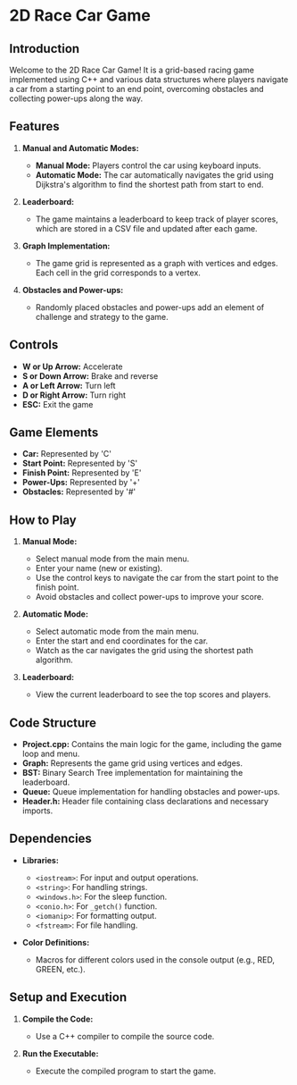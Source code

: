 # 2D Race Car Game

## Introduction
Welcome to the 2D Race Car Game! It is a grid-based racing game implemented using C++ and various data structures where players navigate a car from a starting point to an end point, overcoming obstacles and collecting power-ups along the way.

## Features
1. **Manual and Automatic Modes:**
   - **Manual Mode:** Players control the car using keyboard inputs.
   - **Automatic Mode:** The car automatically navigates the grid using Dijkstra's algorithm to find the shortest path from start to end.
   
2. **Leaderboard:**
   - The game maintains a leaderboard to keep track of player scores, which are stored in a CSV file and updated after each game.
   
3. **Graph Implementation:**
   - The game grid is represented as a graph with vertices and edges. Each cell in the grid corresponds to a vertex.
   
4. **Obstacles and Power-ups:**
   - Randomly placed obstacles and power-ups add an element of challenge and strategy to the game.

## Controls
- **W or Up Arrow:** Accelerate
- **S or Down Arrow:** Brake and reverse
- **A or Left Arrow:** Turn left
- **D or Right Arrow:** Turn right
- **ESC:** Exit the game

## Game Elements
- **Car:** Represented by 'C'
- **Start Point:** Represented by 'S'
- **Finish Point:** Represented by 'E'
- **Power-Ups:** Represented by '+'
- **Obstacles:** Represented by '#'

## How to Play
1. **Manual Mode:**
   - Select manual mode from the main menu.
   - Enter your name (new or existing).
   - Use the control keys to navigate the car from the start point to the finish point.
   - Avoid obstacles and collect power-ups to improve your score.
   
2. **Automatic Mode:**
   - Select automatic mode from the main menu.
   - Enter the start and end coordinates for the car.
   - Watch as the car navigates the grid using the shortest path algorithm.
   
3. **Leaderboard:**
   - View the current leaderboard to see the top scores and players.

## Code Structure
- **Project.cpp:** Contains the main logic for the game, including the game loop and menu.
- **Graph:** Represents the game grid using vertices and edges.
- **BST:** Binary Search Tree implementation for maintaining the leaderboard.
- **Queue:** Queue implementation for handling obstacles and power-ups.
- **Header.h:** Header file containing class declarations and necessary imports.

## Dependencies
- **Libraries:**
  - `<iostream>`: For input and output operations.
  - `<string>`: For handling strings.
  - `<windows.h>`: For the sleep function.
  - `<conio.h>`: For `_getch()` function.
  - `<iomanip>`: For formatting output.
  - `<fstream>`: For file handling.
  
- **Color Definitions:**
  - Macros for different colors used in the console output (e.g., RED, GREEN, etc.).

## Setup and Execution
1. **Compile the Code:**
   - Use a C++ compiler to compile the source code.
   
2. **Run the Executable:**
   - Execute the compiled program to start the game.
